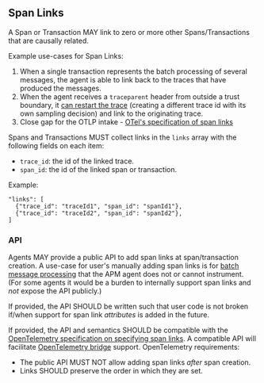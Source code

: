 ## Span Links

A Span or Transaction MAY link to zero or more other Spans/Transactions that are causally related.

Example use-cases for Span Links:

1. When a single transaction represents the batch processing of several messages, the agent is able to link back to the traces that have produced the messages.
2. When the agent receives a `traceparent` header from outside a trust boundary, it [can restart the trace](trace_continuation.md) (creating a different trace id with its own sampling decision) and link to the originating trace.
3. Close gap for the OTLP intake - [OTel's specification of span links](https://github.com/open-telemetry/opentelemetry-specification/blob/main/specification/overview.md#links-between-spans)

Spans and Transactions MUST collect links in the `links` array with the following fields on each item:
- `trace_id`: the id of the linked trace.
- `span_id`: the id of the linked span or transaction.

Example:

```
"links": [
  {"trace_id": "traceId1", "span_id": "spanId1"},
  {"trace_id": "traceId2", "span_id": "spanId2"},
]
```

### API

Agents MAY provide a public API to add span links at span/transaction creation.
A use-case for user's manually adding span links is for [batch message processing](tracing-instrumentation-messaging.md#batch-message-processing)
that the APM agent does not or cannot instrument. (For some agents it would be
a burden to internally support span links and *not* expose the API publicly.)

If provided, the API SHOULD be written such that user code is not broken if/when
support for span link *attributes* is added in the future.

If provided, the API and semantics SHOULD be compatible with the
[OpenTelemetry specification on specifying span links](https://github.com/open-telemetry/opentelemetry-specification/blob/main/specification/trace/api.md#specifying-links). A compatible API will facilitate
[OpenTelemetry bridge](trace-api-otel.md) support. OpenTelemetry requirements:

- The public API MUST NOT allow adding span links *after* span creation.
- Links SHOULD preserve the order in which they are set.
